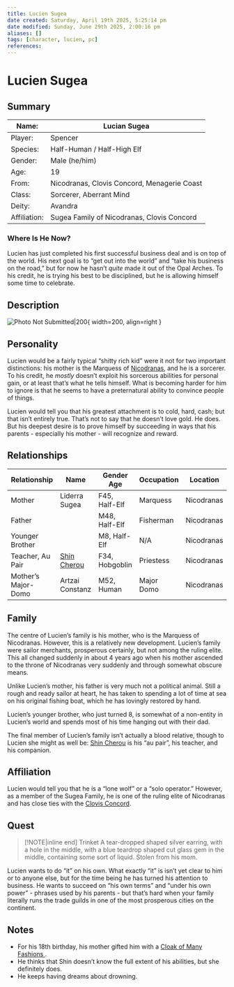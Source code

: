 ```yaml
---
title: Lucien Sugea
date created: Saturday, April 19th 2025, 5:25:14 pm
date modified: Sunday, June 29th 2025, 2:00:16 pm
aliases: []
tags: [character, lucien, pc]
references: 
---
```


# Lucien Sugea

## Summary

| Name:        | Lucian Sugea                                |
| ------------ | ------------------------------------------- |
| Player:      | Spencer                                     |
| Species:     | Half-Human / Half-High Elf                  |
| Gender:      | Male (he/him)                               |
| Age:         | 19                                          |
| From:        | Nicodranas, Clovis Concord, Menagerie Coast |
| Class:       | Sorcerer, Aberrant Mind                     |
| Deity:       | Avandra                                     |
| Affiliation: | Sugea Family of Nicodranas, Clovis Concord  |

### Where Is He Now?

Lucien has just completed his first successful business deal and is on top of the world. His next goal is to “get out into the world” and “take his business on the road,” but for now he hasn’t *quite* made it out of the Opal Arches. To his credit, he is trying his best to be disciplined, but he is allowing himself some time to celebrate.

## Description

![Photo Not Submitted|200](../assets/images/photo-missing.png){ width=200, align=right }

## Personality

Lucien would be a fairly typical “shitty rich kid” were it not for two important distinctions: his mother is the Marquess of [Nicodranas](../world/Locations/Nicodranas/index.md), and he is a sorcerer. To his credit, he *mostly* doesn’t exploit his sorcerous abilities for personal gain, or at least that’s what he tells himself. What is becoming harder for him to ignore is that he seems to have a preternatural ability to convince people of things.

Lucien would tell you that his greatest attachment is to cold, hard, cash; but that isn’t entirely true. That’s not to say that he doesn’t love gold. He does. But his deepest desire is to prove himself by succeeding in ways that his parents - especially his mother - will recognize and reward.

## Relationships

| Relationship        | Name                          | Gender Age     | Occupation | Location   |
| ------------------- | ----------------------------- | -------------- | ---------- | ---------- |
| Mother              | Liderra Sugea                 | F45, Half-Elf  | Marquess   | Nicodranas |
| Father              |                               | M48, Half-Elf  | Fisherman  | Nicodranas |
| Younger Brother     |                               | M8, Half-Elf   | N/A        | Nicodranas |
| Teacher, Au Pair    | [Shin Cherou](shin-cherou.md) | F34, Hobgoblin | Priestess  | Nicodranas |
| Mother’s Major-Domo | Artzai Constanz               | M52, Human     | Major Domo | Nicodranas |

## Family

The centre of Lucien’s family is his mother, who is the Marquess of Nicodranas. However, this is a relatively new development. Lucien’s family were sailor merchants, prosperous certainly, but not among the ruling elite. This all changed suddenly in about 4 years ago when his mother ascended to the throne of Nicodranas very suddenly and through somewhat obscure means.

Unlike Lucien’s mother, his father is very much not a political animal. Still a rough and ready sailor at heart, he has taken to spending a lot of time at sea on his original fishing boat, which he has lovingly restored by hand.

Lucien’s younger brother, who just turned 8, is somewhat of a non-entity in Lucien’s world and spends most of his time hanging out with their dad.

The final member of Lucien’s family isn’t actually a blood relative, though to Lucien she might as well be: [Shin Cherou](shin-cherou.md) is his “au pair”, his teacher, and his companion.

## Affiliation

Lucien would tell you that he is a “lone wolf” or a “solo operator.” However, as a member of the Sugea Family, he is one of the ruling elite of Nicodranas and has close ties with the [Clovis Concord](../world/factions/clovis-concord.md).

## Quest

> [!NOTE|inline end] Trinket
> A tear-dropped shaped silver earring, with a hole in the middle, with a blue teardrop shaped cut glass gem in the middle, containing some sort of liquid. Stolen from his mom.

Lucien wants to do “it” on his own. What exactly “it” is isn’t yet clear to him or to anyone else, but for the time being he has turned his attention to business. He wants to succeed on “his own terms” and “under his own power” - phrases used by his parents - but that’s hard when your family literally runs the trade guilds in one of the most prosperous cities on the continent.

## Notes

- For his 18th birthday, his mother gifted him with a [Cloak of Many Fashions ](https://www.dndbeyond.com/magic-items/27041-cloak-of-many-fashions).
- He thinks that Shin doesn’t know the full extent of his abilities, but she definitely does.
- He keeps having dreams about drowning.
